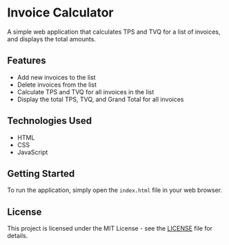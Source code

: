 # Invoice Calculator

A simple web application that calculates TPS and TVQ for a list of invoices, and displays the total amounts.

## Features

- Add new invoices to the list
- Delete invoices from the list
- Calculate TPS and TVQ for all invoices in the list
- Display the total TPS, TVQ, and Grand Total for all invoices

## Technologies Used

- HTML
- CSS
- JavaScript

## Getting Started

To run the application, simply open the `index.html` file in your web browser.

## License

This project is licensed under the MIT License - see the [LICENSE](LICENSE) file for details.
